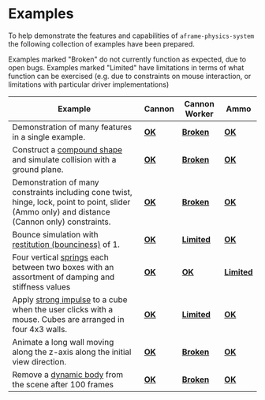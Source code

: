 # Examples

To help demonstrate the features and capabilities of `aframe-physics-system`
the following collection of examples have been prepared.

Examples marked "Broken" do not currently function as expected, due to open bugs.
Examples marked "Limited" have limitations in terms of what function can be exercised (e.g. due to constraints on mouse interaction, or limitations with particular driver implementations)

| Example                                                      | Cannon                                 | Cannon Worker                                          | Ammo                                     |
| ------------------------------------------------------------ | -------------------------------------- | ------------------------------------------------------ | ---------------------------------------- |
| Demonstration of many features in a single example.          | [**OK**](cannon/sandbox.html)     | [**Broken**](cannon-worker/sandbox.html)           | [**OK**](ammo/sandbox.html)         |
| Construct a [compound shape](../README.md#shape) and simulate collision with a ground plane. | [**OK**](cannon/compound.html)    | [**Broken**](cannon-worker/compound.html)          | [**OK**](ammo/compound.html) |
| Demonstration of many constraints including cone twist, hinge, lock, point to point, slider (Ammo only) and distance (Cannon only) constraints. | [**OK**](cannon/constraints.html) | [**Broken**](cannon-worker/constraints.html) | [**OK**](ammo/constraints.html) |
| Bounce simulation with [restitution (bounciness)](../README.md#system-configuration) of 1. | [**OK**](cannon/materials.html)   | [**Limited**](cannon-worker/materials.html)   | [**OK**](ammo/materials.html) |
| Four vertical [springs](../README.md#spring) each between two boxes with an assortment of damping and stiffness values | [**OK**](cannon/springs.html)     | [**OK**](cannon-worker/springs.html)              | [**Limited**](ammo/spring.html) |
| Apply [strong impulse](../README.md#using-the-cannonjs-api) to a cube when the user clicks with a mouse. Cubes are arranged in four 4x3 walls. | [**OK**](cannon/stress.html)      | [**Limited**](cannon-worker/stress.html)      | [**OK**](ammo/stress.html) |
| Animate a long wall moving along the z-axis along the initial view direction. | [**OK**](cannon/sweeper.html)     | [**Broken**](cannon-worker/sweeper.html)           | [**OK**](ammo/sweeper.html) |
| Remove a [dynamic body](../README.md#dynamic-body-and-static-body) from the scene after 100 frames | [**OK**](cannon/ttl.html)         | [**Broken**](cannon-worker/ttl.html)               | [**OK**](ammo/ttl.html) |

